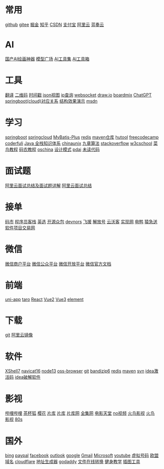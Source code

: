<h1>常用</h1>
<a href="https://github.com/" target="github" title ="github">github</a>
<a href="https://gitee.com/" target="gitee" title ="gitee">gitee</a>
<a href="https://juejin.cn" target="掘金" title ="掘金">掘金</a>
<a href="https://www.zhihu.com" target="知乎" title ="知乎">知乎</a>
<a href="https://www.csdn.net/" target="CSDN" title ="CSDN">CSDN</a>
<a href="https://open.alipay.com/" target="_blank" title ="支付宝">支付宝</a>
<a href="https://www.aliyun.com/" target="阿里云" title ="阿里云">阿里云</a>
<a href="https://www.lanzou.com/" target="蓝奏云" title ="蓝奏云">蓝奏云</a>
<h1>AI</h1>
<a href="https://www.rightbrain.art/" target="国产AI绘画神器" title ="国产AI绘画神器">国产AI绘画神器</a>
<a href="https://www.liblibai.com/" target="模型广场" title ="模型广场">模型广场</a>
<a href="https://ai-bot.cn/" target="AI工具集" title ="AI工具集">AI工具集</a>
<a href="https://www.aiodt.com/" target="AI工具箱" title ="AI工具箱">AI工具箱</a>

<h1>工具</h1>
<a href="http://nmt.youdao.com/" target="翻译" title ="翻译">翻译</a>
<a href="https://www.liantu.com/" target="二维码" title ="二维码">二维码</a>
<a href="https://tool.lu/timestamp" target="时间戳" title ="时间戳">时间戳</a>
<a href="https://www.bejson.com/explore/index_new/" target="json视图" title ="json视图">json视图</a>
<a href="https://ip.cn/" target="ip查询" title ="ip查询">ip查询</a>
<a href="http://www.wetools.com/websocket/" target="websocket" title ="websocket">websocket</a>
<a href="https://app.diagrams.net/" target="draw.io" title ="draw.io">draw.io</a>
<a href="https://boardmix.cn/app/my-space/" target="boardmix" title ="boardmix">boardmix</a>
<a href="https://chat.openai.com/" target="ChatGPT" title ="ChatGPT">ChatGPT</a>
<a href="https://start.spring.io/actuator/info" target="springboot（cloud）" title ="springboot（cloud）">springboot(cloud)对应关系</a>
<a href="https://www.cs.usfca.edu/~galles/visualization/Algorithms.html" target="结构效果演示" title ="结构效果演示">结构效果演示</a>
<a href="https://msdn.itellyou.cn/" target="msdn" title ="msdn">msdn</a>

<h1>学习</h1>
<a href="http://springboot.fun/" target="springboot" title ="springboot">springboot</a>
<a href="https://www.springcloud.cc/" target="springcloud-cn" title ="springcloud-cn">springcloud</a>
<a href="https://baomidou.com/pages/24112f/" target="MyBatis-Plus" title ="MyBatis-Plus">MyBatis-Plus</a>
<a href="http://redisdoc.com/" target="redis" title ="redis">redis</a>
<a href="https://mvnrepository.com/" target="maven仓库" title ="maven仓库">maven仓库</a>
<a href="https://www.hutool.cn/docs/#/" target="hutool" title ="hutool">hutool</a>
<a href="https://www.freecodecamp.org/chinese/" target="freecodecamp" title ="freecodecamp">freecodecamp</a>
<a href="https://www.coderfuli.com/#/home" target="coderfuli" title ="coderfuli">coderfuli</a>
<a href="https://www.pdai.tech/md/resource/tools.html" target="Java 全栈知识体系" title ="Java 全栈知识体系">Java 全栈知识体系</a>
<a href="http://www.chinaunix.net/" target="chinaunix" title ="chinaunix">chinaunix</a>
<a href="https://www.jiuzhang.com/" target="九章算法" title ="九章算法">九章算法</a>
<a href="https://stackoverflow.com/" target="stackoverflow" title ="stackoverflow">stackoverflow</a>
<a href="https://www.w3cschool.cn/indexold/" target="w3cschool" title ="w3cschool">w3cschool</a>
<a href="https://www.runoob.com/" target="菜鸟教程" title ="菜鸟教程">菜鸟教程</a>
<a href="http://www.manongjc.com/" target="码农教程" title ="码农教程">码农教程</a>
<a href="https://tool.oschina.net/apidocs/" target="oschina" title ="oschina">oschina</a>
<a href="http://c.biancheng.net/design_pattern/" target="设计模式" title ="设计模式">设计模式</a>
<a href="https://pdai.tech/" target="pdai" title ="pdai">pdai</a>
<a href="https://www.wdbyte.com/" target="未读代码" title ="未读代码">未读代码</a>
<h1>面试题</h1>
<a href="https://note.youdao.com/ynoteshare/index.html?id=c10ecc5535e673b3f7fa396e57866569&type=note&_time=1677825428941" target="阿里云面试总结及面试题详解" title ="阿里云面试总结及面试题详解">阿里云面试总结及面试题详解</a>
<a href="https://shimo.im/docs/LUYuXUGSX8wTOzY7/read" target="阿里云面试总结" title ="阿里云面试总结">阿里云面试总结</a>
<h1>接单</h1>
<a href="https://codemart.com/" target = "码市" title= "码市">码市</a>
<a href="https://www.proginn.com/" target = "程序员客栈" title= "程序员客栈">程序员客栈</a>
<a href="https://www.yingxuan.co/" target = "英选" title= "英选">英选</a>
<a href="https://zb.oschina.net/projects/list.html" target = "开源众包" title= "开源众包">开源众包</a>
<a href="https://devnors.org/" target = "devnors" title= "devnors">devnors</a>
<a href="https://www.freetalen.com/" target = "飞援" title= "飞援">飞援</a>
<a href="https://www.jfh.com/" target = "解放号" title= "解放号">解放号</a>
<a href="https://www.clouderwork.com/" target = "云沃客" title= "云沃客">云沃客</a>
<a href="https://shixian.com/" target = "实现网" title= "实现网">实现网</a>
<a href="https://eleduck.com/" target = "电鸭" title= "电鸭">电鸭</a>
<a href="https://www.yuanjisong.com/" target = "猿急送" title= "猿急送">猿急送</a>
<a href="https://www.sxsoft.com" target = "软件项目交易网" title= "软件项目交易网">软件项目交易网</a>
<h1>微信</h1>
<a href="https://pay.weixin.qq.com/index.php/core/home/login" target="微信商户平台" title ="微信商户平台">微信商户平台</a>
<a href="https://mp.weixin.qq.com/cgi-bin/home?t=home/index&lang=zh_CN&token=467946659" target="微信公众平台" title ="微信公众平台">微信公众平台</a>
<a href="https://open.weixin.qq.com/cgi-bin/frame?t=home/web_tmpl&lang=zh_CN" target="微信开放平台" title ="微信开放平台">微信开放平台</a>
<a href="https://developers.weixin.qq.com/miniprogram/dev/framework/" target="weixin" title ="weixin">微信官方文档</a>
<h1>前端</h1>
<a href="https://uniapp.dcloud.io/" target="uni-app" title ="uni-app">uni-app</a>
<a href="https://taro.jd.com/" target="taro" title ="taro">taro</a>
<a href="https://zh-hans.reactjs.org/" target="reactjs" title ="reactjs">React</a>
<a href="https://cn.vuejs.org/" target="Vue2" title ="Vue2">Vue2</a>
<a href="https://v3.cn.vuejs.org/" target="Vue3" title ="Vue3">Vue3</a>
<a href="https://element.eleme.cn/#/zh-CN" target="element" title ="element">element</a>
<h1>下载</h1>
<a href="https://registry.npmmirror.com/binary.html?path=git-for-windows/" target="git" title ="git">git</a>
<a href="https://developer.aliyun.com/mirror/" target="阿里云镜像" title ="阿里云镜像">阿里云镜像</a>
<h1>软件</h1>
<a href="https://wwi.lanzoup.com/ieMNH09umu1i" target="XShell7" title ="XShell7">XShell7</a>
<a href="https://wwi.lanzoup.com/imUkL0irrnij" target="navicat16" title ="navicat16">navicat16</a>
<a href="https://wwi.lanzoup.com/iy8C910mbr1i" target="node13" title ="node13">node13</a>
<a href="https://wwi.lanzoup.com/iF5fc10mbzej" target="oss-browser" title ="oss-browser">oss-browser</a>
<a href="https://wwi.lanzoup.com/iiqLw0zj55sd" target="git" title ="git">git</a>
<a href="https://wwi.lanzoup.com/iCVZF0zj4zwb" target="bandizip6" title ="bandizip6">bandizip6</a>
<a href="https://wwi.lanzoup.com/ip2AL0zki3yb" target="redis" title ="redis">redis</a>
<a href="https://wwi.lanzoup.com/iO9gT0zj54uj" target="maven" title ="maven">maven</a>
<a href="https://wwi.lanzoup.com/ilejj1180kij" target="svn" title ="svn">svn</a>
<a href="https://wwi.lanzoup.com/iDllz10me64d" target="idea激活码" title ="idea激活码">idea激活码</a>
<a href="https://wwi.lanzoup.com/i66ih10md5re" target="idea破解软件" title ="idea破解软件">idea破解软件</a>

<h1>影视</h1>
<a href="https://www.bilibili.com" target="哔哩哔哩" title ="哔哩哔哩">哔哩哔哩</a>
<a href="https://cupfox.app" target="茶杯狐" title ="茶杯狐">茶杯狐</a>
<a href="http://www.dmh8.com/" target="樱花" title ="樱花">樱花</a>
<a href="https://www.piaku.cc/" target="片库1" title ="片库">片库</a>
<a href="https://www.pkmp4.com/" target="片库2" title ="片库">片库</a>
<a href="https://www.471pk.com/" target="片库网" title ="片库网">片库网</a>
<a href="https://www.51doseo.com/" target="全集网" title ="">全集网</a>
<a href="https://www.loldytt.com/" target="电影天堂" title ="电影天堂">电影天堂</a>
<a href="https://www.novipnoad.com/" target="no视频" title ="no视频">no视频</a>
<a href="http://www.hnqzsy.net/" target="火鸟影视" title ="火鸟影视">火鸟影视</a>
<a href="http://www.hnqzsy.net/" target="火鸟影视" title ="火鸟影视">火鸟影视</a>
<a href="https://www.80s.tw/" target="80s" title ="80s">80s</a>

<h1>国外</h1>
<a href="https://www.bing.com/" target="bing" title ="bing">bing</a>
<a href="https://www.paypal.com/" target="paypal" title ="paypal">paypal</a>
<a href="https://www.facebook.com/" target="facebook" title ="facebook">facebook</a>
<a href="https://outlook.live.com/mail/0/" target="outlook" title ="outlook">outlook</a>
<a href="https://www.google.com/" target="google" title ="google">google</a>
<a href="https://mail.google.com/mail/u/0/#inbox" target="Gmail" title ="Gmail">Gmail</a>
<a href="https://login.microsoftonline.com/" target="Microsoft" title ="Microsoft">Microsoft</a>
<a href="https://www.youtube.com/" target="youtube" title ="youtube">youtube</a>
<a href="https://sms-activate.org/" target="虚拟号码" title ="虚拟号码">虚拟号码</a>
<a href="https://nic.eu.org/" target="欧盟域名" title ="欧盟域名">欧盟域名</a>
<a href="https://www.cloudflare.com/zh-cn/" target="cloudflare" title ="cloudflare">cloudflare</a>
<a href="https://www.meiguodizhi.com/" target="地址生成器" title ="地址生成器">地址生成器</a>
<a href="https://www.godaddy.com/en-sg" target="godaddy" title ="godaddy">godaddy</a>
<a href="https://www.aconvert.com/" target="文件在线转换" title ="文件在线转换">文件在线转换</a>
<a href="https://musclewiki.com/" target="健身教学" title ="健身教学">健身教学</a>
<a href="https://storyset.com/" target="插图工具" title ="插图工具">插图工具</a>
